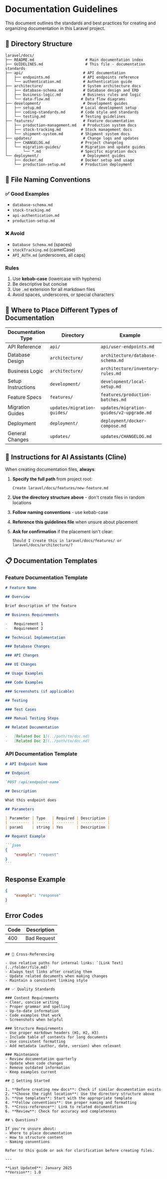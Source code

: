 # Documentation Guidelines

This document outlines the standards and best practices for creating and organizing documentation in this Laravel project.

## 📁 Directory Structure

```
laravel/docs/
├── README.md                       # Main documentation index
├── GUIDELINES.md                   # This file - documentation standards
├── api/                           # API documentation
│   ├── endpoints.md               # API endpoints reference
│   └── authentication.md          # Authentication guide
├── architecture/                  # System architecture docs
│   ├── database-schema.md         # Database design and ERD
│   ├── business-logic.md          # Business rules and logic
│   └── data-flow.md              # Data flow diagrams
├── development/                   # Development guides
│   ├── setup.md                  # Local development setup
│   ├── coding-standards.md       # Code style and standards
│   └── testing.md                # Testing guidelines
├── features/                      # Feature documentation
│   ├── production-management.md   # Production system docs
│   ├── stock-tracking.md         # Stock management docs
│   └── shipment-system.md        # Shipment system docs
├── updates/                       # Change logs and updates
│   ├── CHANGELOG.md              # Project changelog
│   └── migration-guides/         # Migration and update guides
│       └── *.md                  # Specific migration docs
└── deployment/                    # Deployment guides
    ├── docker.md                 # Docker setup and usage
    └── production-setup.md       # Production deployment
```

## 📝 File Naming Conventions

### ✅ Good Examples

-   `database-schema.md`
-   `stock-tracking.md`
-   `api-authentication.md`
-   `production-setup.md`

### ❌ Avoid

-   `Database Schema.md` (spaces)
-   `stockTracking.md` (camelCase)
-   `API_AUTH.md` (underscores, all caps)

### Rules

1. Use **kebab-case** (lowercase with hyphens)
2. Be descriptive but concise
3. Use `.md` extension for all markdown files
4. Avoid spaces, underscores, or special characters

## 📂 Where to Place Different Types of Documentation

| Documentation Type | Directory                   | Example                                  |
| ------------------ | --------------------------- | ---------------------------------------- |
| API Reference      | `api/`                      | `api/user-endpoints.md`                  |
| Database Design    | `architecture/`             | `architecture/database-schema.md`        |
| Business Logic     | `architecture/`             | `architecture/inventory-rules.md`        |
| Setup Instructions | `development/`              | `development/local-setup.md`             |
| Feature Specs      | `features/`                 | `features/production-batches.md`         |
| Migration Guides   | `updates/migration-guides/` | `updates/migration-guides/v2-upgrade.md` |
| Deployment         | `deployment/`               | `deployment/docker-compose.md`           |
| General Changes    | `updates/`                  | `updates/CHANGELOG.md`                   |

## 🎯 Instructions for AI Assistants (Cline)

When creating documentation files, **always**:

1. **Specify the full path** from project root:

    ```
    Create laravel/docs/features/new-feature.md
    ```

2. **Use the directory structure above** - don't create files in random locations

3. **Follow naming conventions** - use kebab-case

4. **Reference this guidelines file** when unsure about placement

5. **Ask for confirmation** if the placement isn't clear:
    ```
    Should I create this in laravel/docs/features/ or laravel/docs/architecture/?
    ```

## 📋 Documentation Templates

### Feature Documentation Template

```markdown
# Feature Name

## Overview

Brief description of the feature

## Business Requirements

-   Requirement 1
-   Requirement 2

## Technical Implementation

### Database Changes

### API Changes

### UI Changes

## Usage Examples

### Code Examples

### Screenshots (if applicable)

## Testing

### Test Cases

### Manual Testing Steps

## Related Documentation

-   [Related Doc 1](../path/to/doc.md)
-   [Related Doc 2](../path/to/doc.md)
```

### API Documentation Template

````markdown
# API Endpoint Name

## Endpoint

`POST /api/endpoint-name`

## Description

What this endpoint does

## Parameters

| Parameter | Type   | Required | Description |
| --------- | ------ | -------- | ----------- |
| param1    | string | Yes      | Description |

## Request Example

```json
{
    "example": "request"
}
```
````

## Response Example

```json
{
    "example": "response"
}
```

## Error Codes

| Code | Description |
| ---- | ----------- |
| 400  | Bad Request |

```

## 🔗 Cross-Referencing

- Use relative paths for internal links: `[Link Text](../folder/file.md)`
- Always test links after creating them
- Update related documents when making changes
- Maintain a consistent linking style

## ✅ Quality Standards

### Content Requirements
- Clear, concise writing
- Proper grammar and spelling
- Up-to-date information
- Code examples that work
- Screenshots when helpful

### Structure Requirements
- Use proper markdown headers (H1, H2, H3)
- Include table of contents for long documents
- Use consistent formatting
- Add metadata (author, date, version) when relevant

### Maintenance
- Review documentation quarterly
- Update when code changes
- Remove outdated information
- Keep examples current

## 🚀 Getting Started

1. **Before creating new docs**: Check if similar documentation exists
2. **Choose the right location**: Use the directory structure above
3. **Use templates**: Start with the appropriate template
4. **Follow conventions**: Use proper naming and formatting
5. **Cross-reference**: Link to related documentation
6. **Review**: Check for accuracy and completeness

## 📞 Questions?

If you're unsure about:
- Where to place documentation
- How to structure content
- Naming conventions

Refer to this guide or ask for clarification before creating files.

---

**Last Updated**: January 2025
**Version**: 1.0
```

